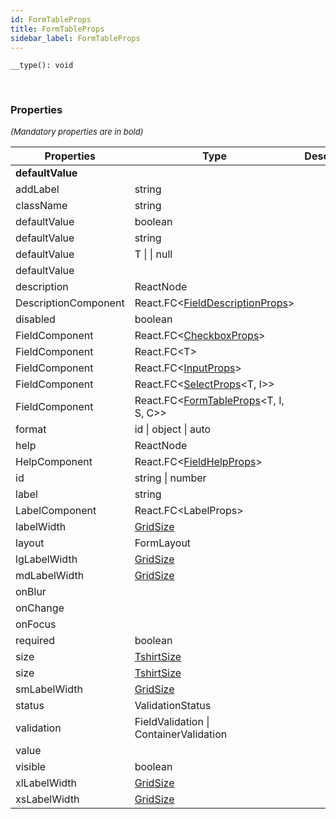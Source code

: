 ```yaml
---
id: FormTableProps
title: FormTableProps
sidebar_label: FormTableProps
---
```


```tsx
__type(): void
```
<br/>



### Properties

<font size="2"><i>(Mandatory properties are in bold)</i></font>

| Properties | Type | Description |
| --------- | ---- | ----------- |
| **defaultValue** |  |  |
| addLabel | string |  |
| className | string |  |
| defaultValue | boolean |  |
| defaultValue | string |  |
| defaultValue | T \|  \| null |  |
| defaultValue |  |  |
| description | ReactNode |  |
| DescriptionComponent | React.FC<[FieldDescriptionProps](/api2/types/FieldDescriptionProps.md)\> |  |
| disabled | boolean |  |
| FieldComponent | React.FC<[CheckboxProps](/api2/interfaces/CheckboxProps.md)\> |  |
| FieldComponent | React.FC<T\> |  |
| FieldComponent | React.FC<[InputProps](/api2/types/InputProps.md)\> |  |
| FieldComponent | React.FC<[SelectProps](/api2/types/SelectProps.md)<T, I\>\> |  |
| FieldComponent | React.FC<[FormTableProps](/api2/types/FormTableProps.md)<T, I, S, C\>\> |  |
| format | id \| object \| auto |  |
| help | ReactNode |  |
| HelpComponent | React.FC<[FieldHelpProps](/api2/types/FieldHelpProps.md)\> |  |
| id | string \| number |  |
| label | string |  |
| LabelComponent | React.FC<LabelProps\> |  |
| labelWidth | [GridSize](/api2/types/GridSize.md) |  |
| layout | FormLayout |  |
| lgLabelWidth | [GridSize](/api2/types/GridSize.md) |  |
| mdLabelWidth | [GridSize](/api2/types/GridSize.md) |  |
| onBlur |  |  |
| onChange |  |  |
| onFocus |  |  |
| required | boolean |  |
| size | [TshirtSize](/api2/types/TshirtSize.md) |  |
| size | [TshirtSize](/api2/types/TshirtSize.md) |  |
| smLabelWidth | [GridSize](/api2/types/GridSize.md) |  |
| status | ValidationStatus |  |
| validation | FieldValidation \| ContainerValidation |  |
| value |  |  |
| visible | boolean |  |
| xlLabelWidth | [GridSize](/api2/types/GridSize.md) |  |
| xsLabelWidth | [GridSize](/api2/types/GridSize.md) |  |
